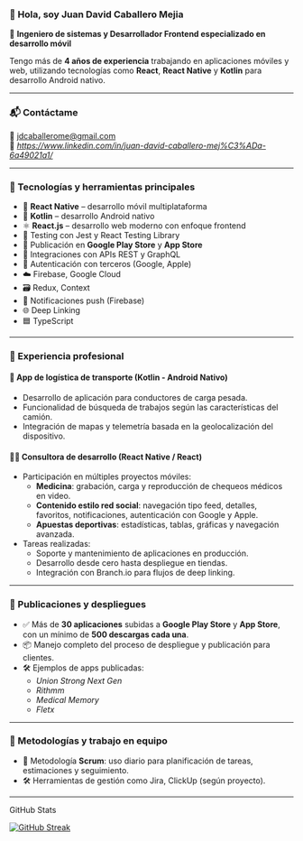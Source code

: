 ### 👋 Hola, soy Juan David Caballero Mejia

🎯 **Ingeniero de sistemas y Desarrollador Frontend especializado en desarrollo móvil**  

Tengo más de **4 años de experiencia** trabajando en aplicaciones móviles y web, utilizando tecnologías como **React**, **React Native** y **Kotlin** para desarrollo Android nativo.

---

### 📬 Contáctame
📧 jdcaballerome@gmail.com  
💼 *https://www.linkedin.com/in/juan-david-caballero-mej%C3%ADa-6a49021a1/*

---

### 🧠 Tecnologías y herramientas principales
- 📱 **React Native** – desarrollo móvil multiplataforma
- 🤖 **Kotlin** – desarrollo Android nativo
- ⚛️ **React.js** – desarrollo web moderno con enfoque frontend
- 🧪 Testing con Jest y React Testing Library
- 🚀 Publicación en **Google Play Store** y **App Store**
- 🔗 Integraciones con APIs REST y GraphQL
- 🔐 Autenticación con terceros (Google, Apple)
- ☁️ Firebase, Google Cloud
- 🗃️ Redux, Context
- 💬 Notificaciones push (Firebase)
- 🌐 Deep Linking
- 🟦 TypeScript
---

### 🧰 Experiencia profesional

#### 🚛 App de logística de transporte (Kotlin - Android Nativo)
- Desarrollo de aplicación para conductores de carga pesada.
- Funcionalidad de búsqueda de trabajos según las características del camión.
- Integración de mapas y telemetría basada en la geolocalización del dispositivo.

#### 👨‍⚕️ Consultora de desarrollo (React Native / React)
- Participación en múltiples proyectos móviles:
  - **Medicina**: grabación, carga y reproducción de chequeos médicos en video.
  - **Contenido estilo red social**: navegación tipo feed, detalles, favoritos, notificaciones, autenticación con Google y Apple.
  - **Apuestas deportivas**: estadísticas, tablas, gráficas y navegación avanzada.
- Tareas realizadas:
  - Soporte y mantenimiento de aplicaciones en producción.
  - Desarrollo desde cero hasta despliegue en tiendas.
  - Integración con Branch.io para flujos de deep linking.

---

### 🚀 Publicaciones y despliegues
- ✅ Más de **30 aplicaciones** subidas a **Google Play Store** y **App Store**, con un mínimo de **500 descargas cada una**.
- 📦 Manejo completo del proceso de despliegue y publicación para clientes.
- 🛠️ Ejemplos de apps publicadas:
  - *Union Strong Next Gen*
  - *Rithmm*
  - *Medical Memory*
  - *Fletx*

---

### 📌 Metodologías y trabajo en equipo
- 🧠 Metodología **Scrum**: uso diario para planificación de tareas, estimaciones y seguimiento.
- 🛠️ Herramientas de gestión como Jira, ClickUp (según proyecto).

---

GitHub Stats

[![GitHub Streak](https://github-readme-streak-stats.herokuapp.com?user=JDavidCaballero&theme=youtube-dark)](https://git.io/streak-stats)
